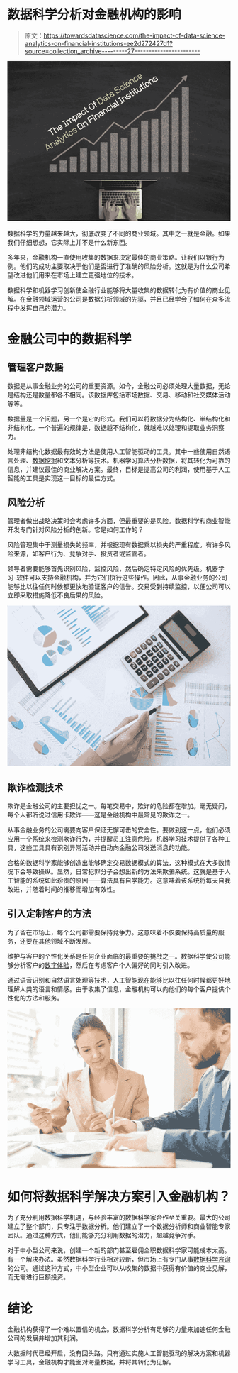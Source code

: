 # 数据科学分析对金融机构的影响

> 原文：<https://towardsdatascience.com/the-impact-of-data-science-analytics-on-financial-institutions-ee2d272427d1?source=collection_archive---------27----------------------->

![](img/40f4f1f88453dd59f1b76696cd642f57.png)

数据科学的力量越来越大，彻底改变了不同的商业领域。其中之一就是金融。如果我们仔细想想，它实际上并不是什么新东西。

多年来，金融机构一直使用收集的数据来决定最佳的商业策略。让我们以银行为例。他们的成功主要取决于他们是否进行了准确的风险分析。这就是为什么公司希望改进他们用来在市场上建立更强地位的技术。

数据科学和机器学习创新使金融行业能够将大量收集的数据转化为有价值的商业见解。在金融领域运营的公司是数据分析领域的先驱，并且已经学会了如何在众多流程中发挥自己的潜力。

# 金融公司中的数据科学

## 管理客户数据

数据是从事金融业务的公司的重要资源。如今，金融公司必须处理大量数据，无论是结构还是数量都各不相同。该数据库包括市场数据、交易、移动和社交媒体活动等等。

数据量是一个问题，另一个是它的形式。我们可以将数据分为结构化、半结构化和非结构化。一个普遍的规律是，数据越不结构化，就越难以处理和提取业务洞察力。

处理非结构化数据最有效的方法是使用人工智能驱动的工具。其中一些使用自然语言处理、[数据挖掘](/data-mining-in-brief-26483437f178)和文本分析等技术。机器学习算法分析数据，将其转化为可靠的信息，并建议最佳的商业解决方案。最终，目标是提高公司的利润，使用基于人工智能的工具是实现这一目标的最佳方式。

## 风险分析

管理者做出战略决策时会考虑许多方面，但最重要的是风险。数据科学和商业智能开发专门针对风险分析的创新。它是如何工作的？

风险管理集中于测量损失的频率，并根据现有数据乘以损失的严重程度。有许多风险来源，如客户行为、竞争对手、投资者或监管者。

领导者需要能够首先识别风险，监控风险，然后确定特定风险的优先级。机器学习-软件可以支持金融机构，并为它们执行这些操作。因此，从事金融业务的公司能够比以往任何时候都更快地验证客户的信誉。交易受到持续监控，以便公司可以立即采取措施降低不良后果的风险。

![](img/01b61ceb80e4818d926aac9715ab91aa.png)

## 欺诈检测技术

欺诈是金融公司的主要担忧之一。每笔交易中，欺诈的危险都在增加。毫无疑问，每个人都听说过信用卡欺诈——这是金融机构中最常见的欺诈之一。

从事金融业务的公司需要向客户保证无懈可击的安全性。要做到这一点，他们必须应用一个系统来检测欺诈行为，并提醒员工注意危险。机器学习技术提供了各种工具，这些工具具有识别异常活动并自动向金融公司发送消息的功能。

合格的数据科学家能够创造出能够确定交易数据模式的算法，这种模式在大多数情况下会导致操纵。显然，日常犯罪分子会想出新的方法来欺骗系统。这就是基于人工智能的系统如此珍贵的原因——算法具有自学能力。这意味着该系统将每天自我改进，并随着时间的推移而增加有效性。

## 引入定制客户的方法

为了留在市场上，每个公司都需要保持竞争力。这意味着不仅要保持高质量的服务，还要在其他领域不断发展。

维护与客户的个性化关系是任何企业面临的最重要的挑战之一。数据科学使公司能够分析客户的[数字体验](https://medium.com/@NathanKinch/to-design-digital-experiences-that-matter-design-for-the-5-senses-4c25f9c32ed7)，然后在考虑客户个人偏好的同时引入改进。

通过语音识别和自然语言处理等技术，人工智能现在能够比以往任何时候都更好地理解人类的语言和情感。由于收集了信息，金融机构可以向他们的每个客户提供个性化的方法和服务。

![](img/0fd06ef1a53f662ccf8f034c46fc41d2.png)

# 如何将数据科学解决方案引入金融机构？

为了充分利用数据科学机遇，与经验丰富的数据科学家合作至关重要。最大的公司建立了整个部门，只专注于数据分析。他们建立了一个数据分析师和商业智能专家团队。通过这种方式，他们能够充分利用数据的潜力，超越竞争对手。

对于中小型公司来说，创建一个新的部门甚至雇佣全职数据科学家可能成本太高。有一个解决办法。虽然数据科学行业相对较新，但市场上有专门从事[数据科学咨询](https://addepto.com/data-science-consulting-ai-consulting/)的公司。通过这种方式，中小型企业可以从收集的数据中获得有价值的商业见解，而无需进行巨额投资。

# 结论

金融机构获得了一个难以置信的机会。数据科学分析有足够的力量来加速任何金融公司的发展并增加其利润。

大数据时代已经开启，没有回头路。只有通过实施人工智能驱动的解决方案和机器学习工具，金融机构才能面对海量数据，并将其转化为见解。